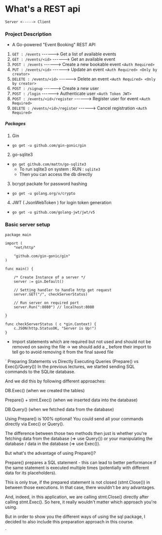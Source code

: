 # What's a REST api

` Server <-----> Client `

### Project Description

- A Go-powered "Event Booking" REST API

1. `GET : /events`                  ------> Get a list of available events
2. `GET : /events/<id>`             ------> Get an available event
3. `POST : /events`                 ------> Create a new bookable event    `<Auth Required>`
4. `PUT : /events/<id>`             ------> Update an event                `<Auth Required> <Only by creator>`
5. `DELETE : /events/<id>`          ------> Delete an event                `<Auth Required> <Only by creator>`
6. `POST : /signup`                 ------> Create a new user
7. `POST : /login`                  ------> Authenticate user             `<Auth Token JWT>`
8. `POST : /events/<id>/register`   ------> Register user for event       `<Auth Required>`
9. `DELETE : /events/<id>/register` ------> Cancel registration           `<Auth Required>`

##### Packages

1. Gin
- `go get -u github.com/gin-gonic/gin`
2. go-sqlite3
- `go get github.com/mattn/go-sqlite3`
	- To run sqlite3 on system : RUN : `sqlite3`
	- Then you can access the db directly

3. bcrypt packate for password hashing
- `go get -u golang.org/x/crypto`
4. JWT ( JsonWebToken ) for login token generation
- `go get -u github.com/golang-jwt/jwt/v5`

### Basic server setup

```
package main

import (
	"net/http"

	"github.com/gin-gonic/gin"
)

func main() {

	/* Create Instance of a server */
	server := gin.Default()

	// Setting handler to handle http get request
	server.GET("/", checkServerStatus)

	// Run server on required port 
	server.Run(":8080") // localhost:8080

}

func checkServerStatus ( c *gin.Context) {
	c.JSON(http.StatusOK, "Server is Up!")
}
```

* Import statements which are required but not used and should not be removed on saving the file -> we should add a _ before their import to tell go to avoid removing it from the final saved file

`
Preparing Statements vs Directly Executing Queries (Prepare() vs Exec()/Query())
In the previous lectures, we started sending SQL commands to the SQLite database.

And we did this by following different approaches:

DB.Exec() (when we created the tables)

Prepare() + stmt.Exec() (when we inserted data into the database)

DB.Query() (when we fetched data from the database)

Using Prepare() is 100% optional! You could send all your commands directly via Exec() or Query().

The difference between those two methods then just is whether you're fetching data from the database (=> use Query()) or your manipulating the database / data in the database (=> use Exec()).

But what's the advantage of using Prepare()?

Prepare() prepares a SQL statement - this can lead to better performance if the same statement is executed multiple times (potentially with different data for its placeholders).

This is only true, if the prepared statement is not closed (stmt.Close()) in between those executions. In that case, there wouldn't be any advantages.

And, indeed, in this application, we are calling stmt.Close() directly after calling stmt.Exec(). So here, it really wouldn't matter which approach you're using.

But in order to show you the different ways of using the sql package, I decided to also include this preparation approach in this course.

`